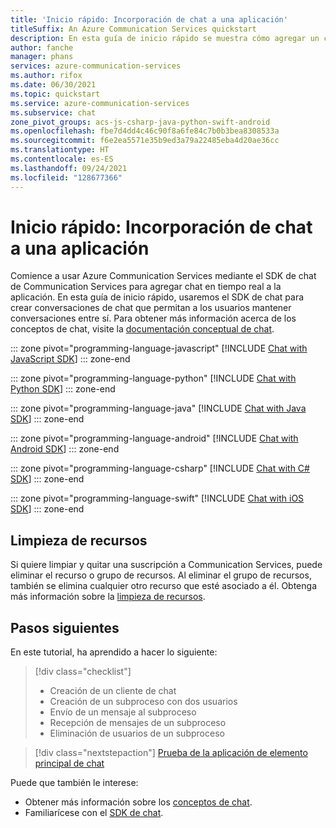 ```yaml
---
title: 'Inicio rápido: Incorporación de chat a una aplicación'
titleSuffix: An Azure Communication Services quickstart
description: En esta guía de inicio rápido se muestra cómo agregar un chat de Communication Services a la aplicación.
author: fanche
manager: phans
services: azure-communication-services
ms.author: rifox
ms.date: 06/30/2021
ms.topic: quickstart
ms.service: azure-communication-services
ms.subservice: chat
zone_pivot_groups: acs-js-csharp-java-python-swift-android
ms.openlocfilehash: fbe7d4dd4c46c90f8a6fe84c7b0b3bea8308533a
ms.sourcegitcommit: f6e2ea5571e35b9ed3a79a22485eba4d20ae36cc
ms.translationtype: HT
ms.contentlocale: es-ES
ms.lasthandoff: 09/24/2021
ms.locfileid: "128677366"
---
```

# <a name="quickstart-add-chat-to-your-app"></a>Inicio rápido: Incorporación de chat a una aplicación

Comience a usar Azure Communication Services mediante el SDK de chat de Communication Services para agregar chat en tiempo real a la aplicación. En esta guía de inicio rápido, usaremos el SDK de chat para crear conversaciones de chat que permitan a los usuarios mantener conversaciones entre sí. Para obtener más información acerca de los conceptos de chat, visite la [documentación conceptual de chat](../../concepts/chat/concepts.md).

::: zone pivot="programming-language-javascript"
[!INCLUDE [Chat with JavaScript SDK](./includes/chat-js.md)]
::: zone-end

::: zone pivot="programming-language-python"
[!INCLUDE [Chat with Python SDK](./includes/chat-python.md)]
::: zone-end

::: zone pivot="programming-language-java"
[!INCLUDE [Chat with Java SDK](./includes/chat-java.md)]
::: zone-end

::: zone pivot="programming-language-android"
[!INCLUDE [Chat with Android SDK](./includes/chat-android.md)]
::: zone-end

::: zone pivot="programming-language-csharp"
[!INCLUDE [Chat with C# SDK](./includes/chat-csharp.md)]
::: zone-end

::: zone pivot="programming-language-swift"
[!INCLUDE [Chat with iOS SDK](./includes/chat-swift.md)]
::: zone-end

## <a name="clean-up-resources"></a>Limpieza de recursos

Si quiere limpiar y quitar una suscripción a Communication Services, puede eliminar el recurso o grupo de recursos. Al eliminar el grupo de recursos, también se elimina cualquier otro recurso que esté asociado a él. Obtenga más información sobre la [limpieza de recursos](../create-communication-resource.md#clean-up-resources).

## <a name="next-steps"></a>Pasos siguientes

En este tutorial, ha aprendido a hacer lo siguiente:

> [!div class="checklist"]
> * Creación de un cliente de chat
> * Creación de un subproceso con dos usuarios
> * Envío de un mensaje al subproceso
> * Recepción de mensajes de un subproceso
> * Eliminación de usuarios de un subproceso

> [!div class="nextstepaction"]
> [Prueba de la aplicación de elemento principal de chat](../../samples/chat-hero-sample.md)

Puede que también le interese:

 - Obtener más información sobre los [conceptos de chat](../../concepts/chat/concepts.md).
 - Familiarícese con el [SDK de chat](../../concepts/chat/sdk-features.md).
